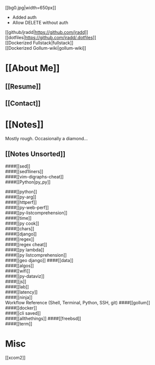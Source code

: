 [[bg0.jpg|width=650px]]  
- Added auth  
- Allow DELETE without auth  

[[github/jradd|https://github.com/jradd]]  
[[dotfiles|https://github.com/jradd/.dotfiles]]  
[[Dockerized Fullstack|fullstack]]  
[[Dockerized Gollum-wiki|gollum-wiki]]  

# [[About Me]]  

## [[Resume]]

## [[Contact]]  


# [[Notes]]  
Mostly rough.
Occasionally a diamond…  


## [[Notes Unsorted]]  

####[[sed]]  
####[[sed1liners]]  
####[[vim-digraphs-cheat]]  
####[[Python|py_py]]  

####[[python]]  
####[[py-arg]]  
####[[httperf]]  
####[[py-web-perf]]  
####[[py-listcomprehension]]  
####[[time]]  
####[[py cook]]  
####[[chars]]  
####[[django]]  
####[[regex]]  
####[[regex cheat]]  
####[[py lambda]]  
####[[py listcomprehension]]  
####[[geo django]]
####[[data]]   
####[[algos]]  
####[[wifi]]  
####[[py-dataviz]]  
####[[js]]  
####[[lab]]  
####[[latency]]   
####[[ninja]]  
Workflow Reference (Shell, Terminal, Python, SSH, git)
####[[gollum]]  
####[[docker]]  
####[[cli saved]]  
####[[allthethings]]
####[[freebsd]]  
####[[term]]  

# Misc  
[[xcom2]]  
